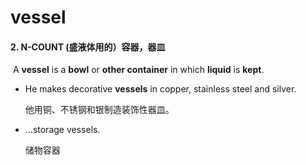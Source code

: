 # vessel

#### 2. N-COUNT (盛液体用的）容器，器皿

​	A **vessel** is a **bowl** or **other container** in which **liquid** is **kept**.

- He makes decorative **vessels** in copper, stainless steel and silver.

  他用铜、不锈钢和银制造装饰性器皿。

- ...storage vessels.

  储物容器
